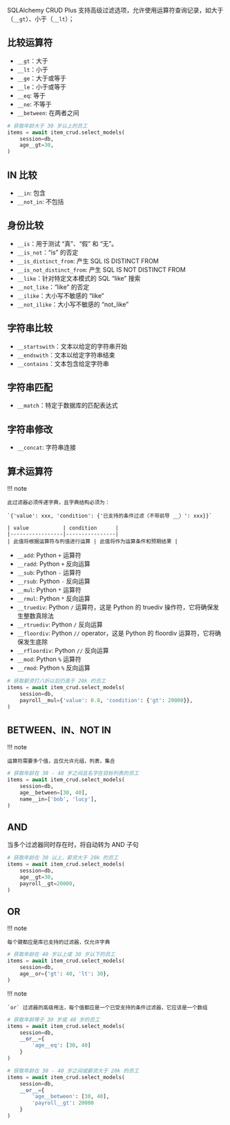 SQLAlchemy CRUD Plus 支持高级过滤选项，允许使用运算符查询记录，如大于（`__gt`）、小于（`__lt`）；

## 比较运算符

- `__gt`：大于
- `__lt`：小于
- `__ge`：大于或等于
- `__le`：小于或等于
- `__eq`: 等于
- `__ne`: 不等于
- `__between`: 在两者之间

```python title="e.g."
# 获取年龄大于 30 岁以上的员工
items = await item_crud.select_models(
    session=db,
    age__gt=30,
)
```

## IN 比较

- `__in`: 包含
- `__not_in`: 不包括

## 身份比较

- `__is`：用于测试 “真”、“假” 和 “无”。
- `__is_not`：“is” 的否定
- `__is_distinct_from`: 产生 SQL IS DISTINCT FROM
- `__is_not_distinct_from`: 产生 SQL IS NOT DISTINCT FROM
- `__like`：针对特定文本模式的 SQL “like” 搜索
- `__not_like`：“like” 的否定
- `__ilike`：大小写不敏感的 “like”
- `__not_ilike`：大小写不敏感的 “not_like”

## 字符串比较

- `__startswith`：文本以给定的字符串开始
- `__endswith`：文本以给定字符串结束
- `__contains`：文本包含给定字符串

## 字符串匹配

- `__match`：特定于数据库的匹配表达式

## 字符串修改

- `__concat`: 字符串连接

## 算术运算符

!!! note

    此过滤器必须传递字典，且字典结构必须为：

    `{'value': xxx, 'condition': {'已支持的条件过滤（不带前导 __）': xxx}}`
    
    | value           | condition      |
    |-----------------|----------------|
    | 此值将根据运算符与列值进行运算 | 此值将作为运算条件和预期结果 |

- `__add`: Python `+` 运算符
- `__radd`: Python `+` 反向运算
- `__sub`: Python `-` 运算符
- `__rsub`: Python `-` 反向运算
- `__mul`: Python `*` 运算符
- `__rmul`: Python `*` 反向运算
- `__truediv`: Python `/` 运算符，这是 Python 的 truediv 操作符，它将确保发生整数真除法
- `__rtruediv`: Python `/` 反向运算
- `__floordiv`: Python `//` operator，这是 Python 的 floordiv 运算符，它将确保发生底除
- `__rfloordiv`: Python `//` 反向运算
- `__mod`: Python `%` 运算符
- `__rmod`: Python `%` 反向运算

```python title="e.g."
# 获取薪资打八折以后仍高于 20k 的员工
items = await item_crud.select_models(
    session=db,
    payroll__mul={'value': 0.8, 'condition': {'gt': 20000}},
)
```

## BETWEEN、IN、NOT IN

!!! note

    运算符需要多个值，且仅允许元组，列表，集合

```python title="__between"
# 获取年龄在 30 - 40 岁之间且名字在目标列表的员工
items = await item_crud.select_models(
    session=db,
    age__between=[30, 40],
    name__in=['bob', 'lucy'],
)
```

## AND

当多个过滤器同时存在时，将自动转为 AND 子句

```python
# 获取年龄在 30 以上，薪资大于 20k 的员工
items = await item_crud.select_models(
    session=db,
    age__gt=30,
    payroll__gt=20000,
)
```

## OR

!!! note

    每个键都应是库已支持的过滤器，仅允许字典

```python title="__or"
# 获取年龄在 40 岁以上或 30 岁以下的员工
items = await item_crud.select_models(
    session=db,
    age__or={'gt': 40, 'lt': 30},
)
```

!!! note

    `or` 过滤器的高级用法，每个值都应是一个已受支持的条件过滤器，它应该是一个数组

```python title="__or__"
# 获取年龄等于 30 岁或 40 岁的员工
items = await item_crud.select_models(
    session=db,
    __or__={
        'age__eq': [30, 40]
    }
)

# 获取年龄在 30 - 40 岁之间或薪资大于 20k 的员工
items = await item_crud.select_models(
    session=db,
    __or__={
        'age__between': [30, 40],
        'payroll__gt': 20000
    }
)
```
